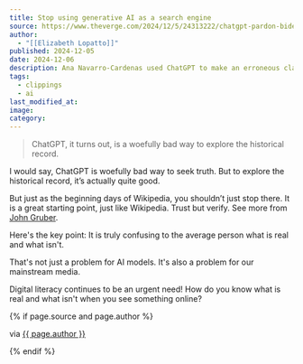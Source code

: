 ```yaml
---
title: Stop using generative AI as a search engine
source: https://www.theverge.com/2024/12/5/24313222/chatgpt-pardon-biden-bush-esquire
author:
  - "[[Elizabeth Lopatto]]"
published: 2024-12-05
date: 2024-12-06
description: Ana Navarro-Cardenas used ChatGPT to make an erroneous claim about presidential pardons. It turns out that just scratches the surface of what Gen AI gets wrong.
tags:
  - clippings
  - ai
last_modified_at: 
image: 
category:
---
```

> ChatGPT, it turns out, is a woefully bad way to explore the historical record.

I would say, ChatGPT is woefully bad way to seek truth. But to explore the historical record, it’s actually quite good. 

But just as the beginning days of Wikipedia, you shouldn’t just stop there. It is a great starting point, just like Wikipedia. Trust but verify. See more from [John Gruber](https://daringfireball.net/2024/12/dont_throw_the_baby_out_with_the_generative_ai_bullshit_bathwater).

Here's the key point: It is truly confusing to the average person what is real and what isn't. 

That's not just a problem for AI models. It's also a problem for our mainstream media. 

Digital literacy continues to be an urgent need! How do you know what is real and what isn't when you see something online? 

{% if page.source and page.author %}
  <p>via <a href="{{ page.source }}">{{ page.author }}</a></p>
{% endif %}